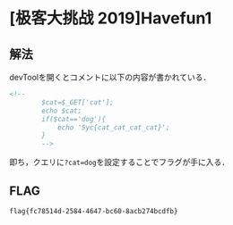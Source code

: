 # [极客大挑战 2019]Havefun1

## 解法

devToolを開くとコメントに以下の内容が書かれている．

```HTML
<!--
        $cat=$_GET['cat'];
        echo $cat;
        if($cat=='dog'){
            echo 'Syc{cat_cat_cat_cat}';
        }
        -->
```

即ち，クエリに`?cat=dog`を設定することでフラグが手に入る．

## FLAG

```bash
flag{fc78514d-2584-4647-bc60-8acb274bcdfb}
```
